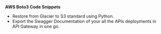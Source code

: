 **AWS Boto3 Code Snippets**

- Restore from Glacier to S3 standard using Python.
- Export the Swagger Documentation of your all the APIs deployments in API Gateway in one go.
